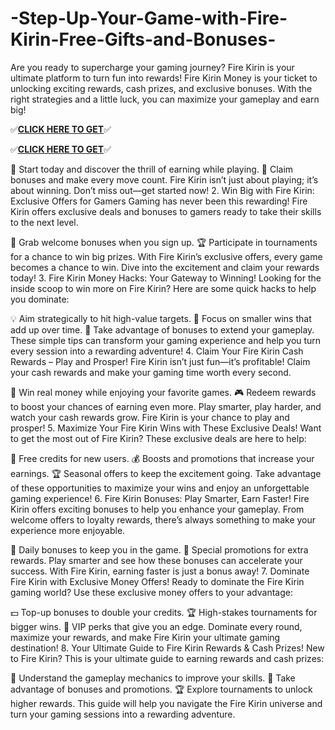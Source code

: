 # -Step-Up-Your-Game-with-Fire-Kirin-Free-Gifts-and-Bonuses-

Are you ready to supercharge your gaming journey? Fire Kirin is your ultimate platform to turn fun into rewards! Fire Kirin Money is your ticket to unlocking exciting rewards, cash prizes, and exclusive bonuses. With the right strategies and a little luck, you can maximize your gameplay and earn big!




✅**[CLICK HERE TO GET](https://usaofferpro.com/fire-fire-kirinmoney)**✅


✅**[CLICK HERE TO GET](https://usaofferzon.com/alloffergiftcard/)**✅




🎯 Start today and discover the thrill of earning while playing.
💎 Claim bonuses and make every move count.
Fire Kirin isn’t just about playing; it’s about winning. Don’t miss out—get started now!
2. Win Big with Fire Kirin: Exclusive Offers for Gamers
Gaming has never been this rewarding! Fire Kirin offers exclusive deals and bonuses to gamers ready to take their skills to the next level.

🎁 Grab welcome bonuses when you sign up.
🏆 Participate in tournaments for a chance to win big prizes.
With Fire Kirin’s exclusive offers, every game becomes a chance to win. Dive into the excitement and claim your rewards today!
3. Fire Kirin Money Hacks: Your Gateway to Winning!
Looking for the inside scoop to win more on Fire Kirin? Here are some quick hacks to help you dominate:

💡 Aim strategically to hit high-value targets.
🎯 Focus on smaller wins that add up over time.
💎 Take advantage of bonuses to extend your gameplay.
These simple tips can transform your gaming experience and help you turn every session into a rewarding adventure!
4. Claim Your Fire Kirin Cash Rewards – Play and Prosper!
Fire Kirin isn’t just fun—it’s profitable! Claim your cash rewards and make your gaming time worth every second.

🤑 Win real money while enjoying your favorite games.
🎮 Redeem rewards to boost your chances of earning even more.
Play smarter, play harder, and watch your cash rewards grow. Fire Kirin is your chance to play and prosper!
5. Maximize Your Fire Kirin Wins with These Exclusive Deals!
Want to get the most out of Fire Kirin? These exclusive deals are here to help:

🎁 Free credits for new users.
💰 Boosts and promotions that increase your earnings.
🏆 Seasonal offers to keep the excitement going.
Take advantage of these opportunities to maximize your wins and enjoy an unforgettable gaming experience!
6. Fire Kirin Bonuses: Play Smarter, Earn Faster!
Fire Kirin offers exciting bonuses to help you enhance your gameplay. From welcome offers to loyalty rewards, there’s always something to make your experience more enjoyable.

🎉 Daily bonuses to keep you in the game.
🚀 Special promotions for extra rewards.
Play smarter and see how these bonuses can accelerate your success. With Fire Kirin, earning faster is just a bonus away!
7. Dominate Fire Kirin with Exclusive Money Offers!
Ready to dominate the Fire Kirin gaming world? Use these exclusive money offers to your advantage:

💵 Top-up bonuses to double your credits.
🏆 High-stakes tournaments for bigger wins.
🎯 VIP perks that give you an edge.
Dominate every round, maximize your rewards, and make Fire Kirin your ultimate gaming destination!
8. Your Ultimate Guide to Fire Kirin Rewards & Cash Prizes!
New to Fire Kirin? This is your ultimate guide to earning rewards and cash prizes:

💎 Understand the gameplay mechanics to improve your skills.
🎁 Take advantage of bonuses and promotions.
🏆 Explore tournaments to unlock higher rewards.
This guide will help you navigate the Fire Kirin universe and turn your gaming sessions into a rewarding adventure.
